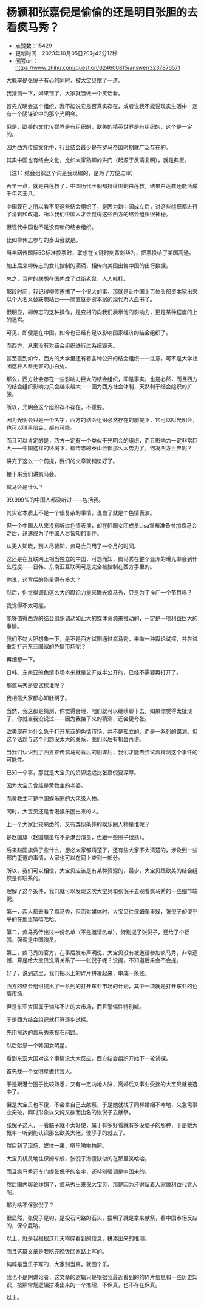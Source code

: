 # 杨颖和张嘉倪是偷偷的还是明目张胆的去看疯马秀？
- 点赞数：15429
- 更新时间：2023年10月05日20时42分12秒
- 回答url：https://www.zhihu.com/question/624600815/answer/3237876571
<body>
 <p data-pid="kJFxzZLp">大概率是张倪子有心的同时，被大宝贝摆了一道。</p>
 <p data-pid="GjiGA6YH">我猜测一下，如果错了，大家就当做一个笑话看。</p>
 <p data-pid="tpebiC8G">首先光明会这个组织，我不能说它是否真实存在，或者说我不能说现实生活中一定有一个阴谋论中的那个光明会。</p>
 <p data-pid="h-dT6jaL">但是，欧美的文化传媒界是有组织的，欧美的精英世界是有组织的，这个是一定的。</p>
 <p data-pid="S2G3gKqI">因为西方传统文化中，行业结会最少是在罗马帝国时期就广泛存在的。</p>
 <p data-pid="zo4tuPTc">其实中国也有结会文化，比如大家熟知的洪门（起源于反清复明），就是典型。</p>
 <p data-pid="Ti6V-03m">（注1：结会组织这个词是我现编的，是为了方便过审）</p>
 <p data-pid="Mj52F_WO">再早一点，就是白莲教了，中国历代王朝都持续围剿白莲教，结果白莲教还能活成千年老王八。</p>
 <p data-pid="FaE7JTaM">中国现在之所以看不见这些结会组织了，是因为新中国成立后，对这些组织都进行了清剿和改造，所以我们中国人才会觉得这些西方的结会组织很神秘。</p>
 <p data-pid="ixzAyOG6">但现代中国也不是没有新的结会组织。</p>
 <p data-pid="E82dpmOn">比如柳传志参与的泰山会就是。</p>
 <p data-pid="YvSUmRN3">当年网传国际5G标准投票时，联想在关键时刻背刺华为，把票投给了美国高通。</p>
 <p data-pid="F2pW71Km">加上后来柳传志的女儿控制的滴滴，相传向美国出售中国的出行数据。</p>
 <p data-pid="-1zl3gah">总之，当时的联想在国内成了过街老鼠，人人喊打。</p>
 <p data-pid="eokR006T">那段时间，我记得柳传志搞了一个很大的事，那就是让中国上百位头部资本家出来以个人名义替联想站台——简直就是资本家的现代万人血书了。</p>
 <p data-pid="r4Dk5qhV">很明显，柳传志的这种操作，是变相的向我们展示他的影响力，更是某种程度的上的逼宫。</p>
 <p data-pid="PbG82f4t">可见，即便是在中国，如今也已经有足以影响国家经济的结会组织了。</p>
 <p data-pid="MAHtT7Jx">而西方，从来没有对结会组织进行过系统毁灭。</p>
 <p data-pid="msAHxTu0">甚至直到如今，西方的大学里还有着各种公开的结会组织——注意，可不是大学社团这种人畜无害的小白兔。</p>
 <p data-pid="c4hiFegN">那么，西方社会存在一些影响力巨大的结会组织，即是事实，也是必然，而且西方的结会组织影响力只会越来越大——因为西方社会体制，天然利于结会组织的扩张。</p>
 <p data-pid="wfdMkJa5">所以，光明会这个组织存不存在，不重要。</p>
 <p data-pid="ni_ktIph">因为光明会只是一个名字，西方的结会组织必然存在的前提下，它可以叫光明会，也可以叫黑暗会，都有可能。</p>
 <p data-pid="wG3rLelv">而且可以肯定的是，西方一定有一个类似于光明会的组织，而且影响力一定非常巨大——中国这样的环境下，柳传志的泰山会都那么大势力了，何况西方世界呢？</p>
 <p data-pid="kTxR9QRf">讲完了这么一个前提，我们的文章就铺垫好了。</p>
 <p data-pid="2KfgwZDJ">接下来我们讲疯马会。</p>
 <p data-pid="LaLw0cQf">疯马会是什么？</p>
 <p data-pid="PssOytmo">99.999%的中国人都没听过——包括我。</p>
 <p data-pid="UExbvdGa">其实它本质上不是一个很复杂的事情，说白了就是个色情表演。</p>
 <p data-pid="aDOidgyP">但一个中国人从来没有听过色情表演，却在韩国女团成员Lisa宣布准备参加疯马会之后，迅速成为了中国人尽皆知的事件。</p>
 <p data-pid="Afany0hf">从无人知晓，到人尽皆知，疯马会只用了一个月的时间。</p>
 <p data-pid="xVxayWDo">这还是在互联网上相当独立的中国，可想而知，疯马秀在整个亚洲的曝光率会到什么程度——日韩、东南亚互联网可是完全被控制在西方手里的。</p>
 <p data-pid="ox4XoaiO">你说，这背后的能量得有多大？</p>
 <p data-pid="mS8NU1QP">然后，你觉得调动这么大的舆论力量来曝光疯马秀，只是为了推广一个节目吗？</p>
 <p data-pid="2FdTDqpO">我觉得不太可能。</p>
 <p data-pid="kNdnyAst">能够值得西方的结会组织调动如此大的媒体资源来推动的，一定是一项利益巨大的事情。</p>
 <p data-pid="ZfFe5pK7">我们不妨大胆想象一下，是不是西方试图通过疯马秀，来做一种舆论试探，并尝试重新打开东亚国家的色情市场呢？</p>
 <p data-pid="g0TLCHSE">再细想一下。</p>
 <p data-pid="AUgiH8WE">日韩、东南亚的色情市场本来就是公开或半公开的，已经不需要再打开了。</p>
 <p data-pid="_9V4CEzz">那疯马秀是要试探谁呢？</p>
 <p data-pid="nWEAX61W">我相信大家都心知肚明了。</p>
 <p data-pid="EEsTWJqV">当然，我这都是猜测，你觉得合理，咱们就可以继续聊下去，如果你觉得太扯淡了，你就当我没说过——因为我接下来的猜测，还会更夸张。</p>
 <p data-pid="ciUMLMk4">欧美现在为什么急于打开东亚的色情市场，并不是孤立的，而是一系列的谋划。但这个话题与这个问题没太大的关系，我们以后有机会再讲。</p>
 <p data-pid="59P464Y8">当我们认识到了西方宣传疯马秀背后的阴谋后，我们才能去尝试着猜测这个事件的可能性。</p>
 <p data-pid="Hbdt1UqD">已知一个事，那就是大宝贝的资源远远比张嘉倪要深厚。</p>
 <p data-pid="ESlFWhji">因为大宝贝曾经是黄教主的老婆。</p>
 <p data-pid="rvzy9Esa">而黄教主可是中国娱乐圈的大佬级人物。</p>
 <p data-pid="Y6jF0Jn9">同时，大宝贝还是香港娱乐圈出来的人。</p>
 <p data-pid="DdMaZ4rF">上一个大家比较熟悉的，又有类似条件的娱乐圈人物是谁呢？</p>
 <p data-pid="1GzoHpow">是赵国旗（赵国旗虽然不是港台演员，但跟一些圈子很熟）。</p>
 <p data-pid="wnF5HEhP">后来赵国旗做了些什么，想必大家都清楚了，还有些大家不太清楚的，涉及到一些邪门歪道的事情，大家也可以在网上查到一部分。</p>
 <p data-pid="ErUAZ8zQ">所以，我们可以相信，大宝贝应该是有某种资源的，最少，大宝贝跟欧美的结会组织是有联系的。</p>
 <p data-pid="p5uujYYE">理解了这个条件，我们就可以发现这次大宝贝和张倪子去观看疯马秀的一些细节端倪。</p>
 <p data-pid="LDVRH3Zq">第一，两人都去看了疯马秀，但面对媒体时，大宝贝往保姆车里躲，张倪子却傻乎乎的在那里嘻嘻哈哈。</p>
 <p data-pid="i1E9icQk">第二，疯马秀传出过一份名单（不是邀请名单），特别提了张倪子，还给了个括弧，强调是中国演员。</p>
 <p data-pid="Ki5XFUz6">第三，疯马秀的官方，在事后发布声明说，大宝贝没有被邀请参加疯马秀，非常遗憾，算是给大宝贝洗清关系了——张倪子呢？没提，不知道后来会不会提。</p>
 <p data-pid="-e55bsMh">好了，说到这里，我们把以上的碎片拼凑起来，串成一条线。</p>
 <p data-pid="3cBmz-Kg">西方的结会组织提出了一系列的打开东亚市场的计划，其中一项就是打开东亚的色情市场。</p>
 <p data-pid="Yg3PkvAU">但是东亚大国属于油盐不进的大市场，而且警惕性特别喊。</p>
 <p data-pid="gLqtDg2U">于是西方结会组织就打算逐步试探。</p>
 <p data-pid="dtCTo0rN">先用擦边的疯马秀来投石问路。</p>
 <p data-pid="vmTd785o">然后献祭一个韩国女明星。</p>
 <p data-pid="QN87U4CH">看到东亚大国对这个事情没太大反应，西方结会组织开始下一轮试探。</p>
 <p data-pid="K_BXf1JC">首先找一个女明星做代言人。</p>
 <p data-pid="tGeCt9Q9">于是跟港台圈子比较熟悉，又有一定内地人脉，离婚后又事业受挫的大宝贝就被选中了。</p>
 <p data-pid="tpvhgrmq">但是大宝贝也不傻，不会拿自己去献祭，于是她就找了同样婚姻不咋地，又急需事业突破，同时形象以又纯又欲而出名的张倪子去献祭。</p>
 <p data-pid="HbnY21Gl">张倪子这人，一看脑子就不太好使，属于有多好看就有多没脑子的那种，于是她大概率一听到能认识那么欧美大佬，傻乎乎的就去了。</p>
 <p data-pid="3Yv9Ymer">然后到了现场，媒体一来，噼里啪啦拍照。</p>
 <p data-pid="nAnmdgM2">大宝贝机灵地往保姆车躲，张倪子海傻缺似的在那里笑哈哈。</p>
 <p data-pid="f46lQia3">而且疯马秀还专门提张倪子的名字，还特别强调是中国来的。</p>
 <p data-pid="cQgK_Unn">然后国内舆论炸锅了，疯马秀出来保大宝贝，那是因为还得留着人家做利益代言人呢。</p>
 <p data-pid="8myKdHEv">那为啥不保张倪子？</p>
 <p data-pid="TUo-jZFQ">很显然，张倪子是钩，是投石问路的石头，摆明了就是拿来献祭，看中国市场反应的，保个屁呐。</p>
 <p data-pid="uYp9VXhg">以上，就是我根据这几天零碎看到的信息，拼凑出来的推测。</p>
 <p data-pid="xupKAdlj">而且这篇文章是我吃完晚饭回家路上写的。</p>
 <p data-pid="Z583rpsX">纯粹是当乐子写的，大家别当真，就图个乐。</p>
 <p data-pid="9qiNNmN3">我也不是阴谋论者，这文章的逻辑只是根据我最近看到的的碎片信息和一些历史知识，按照常规逻辑拼凑出来的一个推理，不保真，也不存在保真。</p>
 <p data-pid="qDQfclyF">以上。</p>
</body>